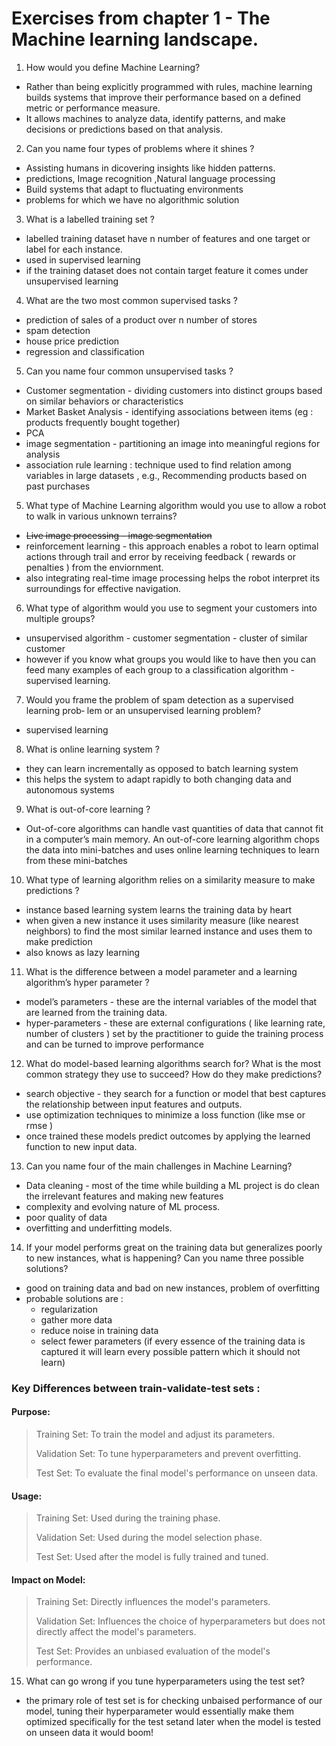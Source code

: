 # Exercises from chapter 1 - The Machine learning landscape.

1. How would you define Machine Learning?

- Rather than being explicitly programmed with rules, machine learning builds systems that improve their performance based on a defined metric or performance measure.
- It allows machines to analyze data, identify patterns, and make decisions or predictions based on that analysis.

2. Can you name four types of problems where it shines ?

- Assisting humans in dicovering insights like hidden patterns.
- predictions, Image recognition ,Natural language processing
- Build systems that adapt to fluctuating environments
- problems for which we have no algorithmic solution


3. What is a labelled training set ?

- labelled training dataset have n number of features and one target or label for each instance.
- used in supervised learning
- if the training dataset does not contain target feature it comes under unsupervised learning

4. What are the two most common supervised tasks ?

- prediction of sales of a product over n number of stores
- spam detection
- house price prediction
- regression and classification

5. Can you name four common unsupervised tasks ?

- Customer segmentation - dividing customers into distinct groups based on similar behaviors or characteristics
- Market Basket Analysis - identifying associations between items (eg : products frequently bought together)
- PCA
- image segmentation - partitioning an image into meaningful regions for analysis
- association rule learning : technique used to find relation among variables in large datasets , e.g., Recommending products based on past purchases

5. What type of Machine Learning algorithm would you use to allow a robot to
walk in various unknown terrains?
- ~~Live image processing - image segmentation~~
- reinforcement learning - this approach enables a robot to learn optimal actions through trail and error by receiving feedback ( rewards or penalties ) from the enviornment.
- also integrating real-time image processing helps the robot interpret its surroundings for effective navigation.

6. What type of algorithm would you use to segment your customers into multiple
groups?

- unsupervised algorithm - customer segmentation - cluster of similar customer
- however if you know what groups you would like to have then you can feed many examples of each group to a classification algorithm - supervised learning.


7. Would you frame the problem of spam detection as a supervised learning prob‐
lem or an unsupervised learning problem?

- supervised learning

8. What is online learning system ?

- they can learn incrementally as opposed to batch learning system
- this helps the system to adapt rapidly to both changing data and autonomous systems

9. What is out-of-core learning ?

- Out-of-core algorithms can handle vast quantities of data that cannot fit in a computer’s main memory. An out-of-core learning algorithm chops the data into mini-batches and uses online learning techniques to learn from these mini-batches


10. What type of learning algorithm relies on a similarity measure to make predictions ?

- instance based learning system learns the training data by heart
- when given a new instance it uses similarity measure (like nearest neighbors) to find the most similar learned instance and uses them to make prediction
- also knows as lazy learning


11. What is the difference between a model parameter and a learning algorithm’s hyper parameter ?

- model’s parameters - these are the internal variables of the model that are learned from the training data.
- hyper-parameters - these are external configurations ( like learning rate, number of clusters ) set by the practitioner to guide the training process and can be turned to improve performance


12. What do model-based learning algorithms search for? What is the most common
strategy they use to succeed? How do they make predictions?

- search objective - they search for a function or model that best captures the relationship between input features and outputs.
- use optimization techniques to minimize a loss function (like mse or rmse )
- once trained these models predict outcomes by applying the learned function to new input data.


13. Can you name four of the main challenges in Machine Learning?
- Data cleaning - most of the time while building a ML project is do clean the irrelevant features and making new features
- complexity and evolving nature of ML process.
- poor quality of data
- overfitting and underfitting models.

14. If your model performs great on the training data but generalizes poorly to new instances, what is happening? Can you name three possible solutions?

- good on training data and bad on new instances, problem of overfitting
- probable solutions are :
  - regularization
  - gather more data
  - reduce noise in training data
  - select fewer parameters (if every essence of the training data is captured it will learn every possible pattern which it should not learn)


### Key Differences between train-validate-test sets :

#### Purpose:
> Training Set: To train the model and adjust its parameters.
>
> Validation Set: To tune hyperparameters and prevent overfitting.
>
> Test Set: To evaluate the final model's performance on unseen data.

#### Usage:
>Training Set: Used during the training phase.
>
>Validation Set: Used during the model selection phase.
>
>Test Set: Used after the model is fully trained and tuned.

#### Impact on Model:
> Training Set: Directly influences the model's parameters.
>
> Validation Set: Influences the choice of hyperparameters but does not directly affect the model's parameters.
>
>Test Set: Provides an unbiased evaluation of the model's performance.

15. What can go wrong if you tune hyperparameters using the test set?

- the primary role of test set is for checking unbaised performance of our model, tuning their hyperparameter would essentially make them optimized specifically for the test setand later when the model is tested on unseen data it would boom!

